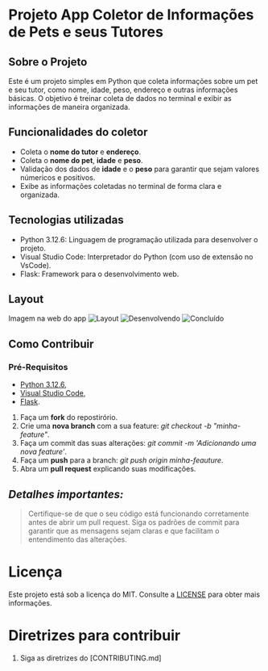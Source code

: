 # Projeto App Coletor de Informações de Pets e seus Tutores

## Sobre o Projeto 
Este é um projeto simples em Python que coleta informações sobre um pet e seu tutor, como nome, idade, peso, endereço e outras informações básicas.
O objetivo é treinar coleta de dados no terminal e exibir as informações de maneira organizada.

## Funcionalidades do coletor
- Coleta o **nome do tutor** e **endereço**.
- Coleta o **nome do pet**, **idade** e **peso**.
- Validação dos dados de **idade** e o **peso** para garantir que sejam valores númericos e positivos.
- Exibe as informações coletadas no terminal de forma clara e organizada.

## Tecnologias utilizadas
- Python 3.12.6: Linguagem de programação utilizada para desenvolver o projeto.
- Visual Studio Code: Interpretador do Python (com  uso de extensão no VsCode).
- Flask: Framework para o desenvolvimento web.


## Layout

Imagem na web do app
![Layout](https://github.com/michelle-sstudart/Projeto-Versionamento-Ada/blob/fetch/flask-app/static/web%20app%201.png)
![Desenvolvendo](https://github.com/michelle-sstudart/Projeto-Versionamento-Ada/blob/fetch/flask-app/static/web%20app%202.png)
![Concluído](https://github.com/michelle-sstudart/Projeto-Versionamento-Ada/blob/fetch/flask-app/static/web%20app%203.png)


## Como Contribuir

### Pré-Requisitos

- [Python 3.12.6](https://www.python.org/downloads/),
- [Visual Studio Code](https://code.visualstudio.com/Download),
- [Flask](https://flask.palletsprojects.com/en/3.0.x/).


1. Faça um **fork** do repostirório.
2. Crie uma **nova branch** com a sua feature: *git checkout -b "minha-feature"*.
3. Faça um commit das suas alterações: *git commit -m 'Adicionando uma nova feature'*.
4. Faça um **push** para a branch: *git push origin minha-feauture*.
5. Abra um **pull request** explicando suas modificações.

  ## **_Detalhes importantes:_**
  >Certifique-se de que o seu código está funcionando corretamente antes de abrir um pull request.
  >Siga os padrões de commit para garantir que as mensagens sejam claras e que facilitam o entendimento das alterações.
   
   # Licença
   Este projeto está sob a licença do MIT. Consulte a [LICENSE](https://github.com/michelle-sstudart/Projeto-Versionamento-Ada/blob/main/LICENSE) para obter mais informações.
  
  # Diretrizes para contribuir
  1. Siga as diretrizes do [CONTRIBUTING.md]